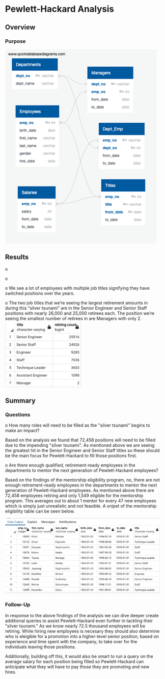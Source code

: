# Pewlett-Hackard Analysis

## Overview
### Purpose

![flow_chart.png](https://github.com/CristinaCod/Pewlett-Hackard-Analysis/blob/main/resources/QuickDBD-export.png)
## Results
o	

o	

o	We see a lot of employees with multiple job titles signifying they have switched positions over the years.


o	The two job titles that we’re seeing the largest retirement amounts in during this “silver tsunami” are in the Senior Engineer and Senior Staff positions with nearly 26,000 and 25,000 retirees each. The position we’re seeing the smallest number of retirees in are Managers with only 2. 
![retiring_titles.png](https://github.com/CristinaCod/Pewlett-Hackard-Analysis/blob/main/resources/Retiring_titles.png)

## Summary
### Questions
o	How many roles will need to be filled as the "silver tsunami" begins to make an impact?

Based on the analysis we found that 72,458 positions will need to be filled due to the impending "silver tsunami". As mentioned above we are seeing the greatest hit in the Senior Engineer and Senior Staff titles so these should be the main focus for Pewlett-Hackard to fill those positions first. 

o	Are there enough qualified, retirement-ready employees in the departments to mentor the next generation of Pewlett-Hackard employees?

Based on the findings of the mentorship eligibility program, no, there are not enough retirement-ready employees in the departments to mentor the next generation of Pewlett-Hackard employees. As mentioned above there are 72,458 employees retiring and only 1,549 eligible for the mentorship program. This averages out to about 1 mentor for every 47 new employees which is simply just unrealistic and not feasible. A snipet of the mentorship eligibility table can be seen below.

![Mentorship_eligibility.png](https://github.com/CristinaCod/Pewlett-Hackard-Analysis/blob/main/resources/Mentorship_eligibility.png)

### Follow-Up
In response to the above findings of the analysis we can dive deeper create additional queries to assist Pewlett-Hackard even further in tackling their "silver tsunami." As we know nearly 72.5 thousand employees will be retiring. While hiring new employees is necesary they should also determine who is eleigible for a promotion into a higher-level senior position, based on experience and time spent with the company, to take over for the individuals leaving those positions.

Additionally, building off this, it would also be smart to run a query on the average salary for each position being filled so Pewlett-Hackard can anticipate what they will have to pay those they are promoting and new hires.
